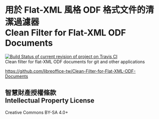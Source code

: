 # 用於 Flat-XML 風格 ODF 格式文件的清潔過濾器<br>Clean Filter for Flat-XML ODF Documents
[![Build Status of current revision of project on Travis CI](https://travis-ci.org/libreoffice-tw/Clean-Filter-for-Flat-XML-ODF-Documents.svg?branch=master)](https://travis-ci.org/libreoffice-tw/Clean-Filter-for-Flat-XML-ODF-Documents)  
Clean filter for flat-XML ODF documents for git and other applications

<https://github.com/libreoffice-tw/Clean-Filter-for-Flat-XML-ODF-Documents>

## 智慧財產授權條款<br>Intellectual Property License
Creative Commons BY-SA 4.0+
